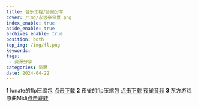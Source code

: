 ```yaml
---
title: 音乐工程/音频分享
cover: /img/永远亭背景.png
index_enable: true
aside_enable: true
archives_enable: true
position: both
top_img: /img/fl.png
keywords: 
tags:
 - 资源分享
categories: 资源
date: 2024-04-22
---
```

**1** lunate的flp压缩包 [点击下载](/download/lunate.zip)
**2** 夜雀的flp压缩包 [点击下载](/download/雀.zip)
  [夜雀音频](/download/Nightbird.mp3)
**3** 东方游戏原曲Midi[点击跳转](https://akinabaka.github.io/%E4%B8%9C%E6%96%B9Midi/)

